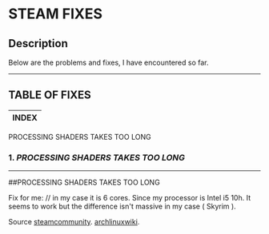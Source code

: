 # STEAM FIXES


## Description
Below are the problems and fixes, I have encountered so far.
___

## TABLE OF FIXES

 INDEX |
---------|
PROCESSING SHADERS TAKES  TOO LONG




### 1. *PROCESSING SHADERS TAKES TOO LONG*
___

##PROCESSING SHADERS TAKES TOO LONG 


Fix for me:  // in my case it is 6 cores. Since my processor is Intel i5 10h. It seems to work but the difference isn't massive in my case ( Skyrim ).


Source
         [steamcommunity](https://steamcommunity.com/discussions/forum/1/4423184732111747107/).
         [archlinuxwiki](https://wiki.archlinux.org/title/Steam/).         

      
